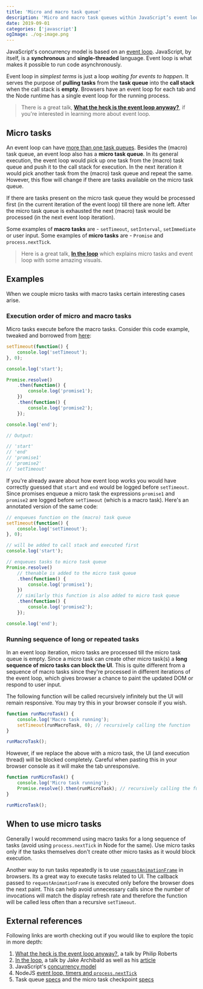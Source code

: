 ```yaml
---
title: 'Micro and macro task queue'
description: 'Micro and macro task queues within JavaScript’s event loop context'
date: 2019-09-01
categories: ['javascript']
ogImage: ./og-image.png
---
```


JavaScript's concurrency model is based on an [event loop](https://developer.mozilla.org/en-US/docs/Web/JavaScript/EventLoop). JavaScript, by itself, is a **synchronous** and **single-threaded** language. Event loop is what makes it possible to run code asynchronously.

Event loop in _simplest terms_ is just a loop _waiting for events to happen_. It serves the purpose of **pulling tasks** from the **task queue** into the **call stack** when the call stack is **empty**. Browsers have an event loop for each tab and the Node runtime has a single event loop for the running process.

> There is a great talk, **[What the heck is the event loop anyway?](https://www.youtube.com/watch?v=8aGhZQkoFbQ)**, if you're interested in learning more about event loop.

## Micro tasks

An event loop can have [more than one task queues](https://html.spec.whatwg.org/multipage/webappapis.html#task-queue). Besides the (macro) task queue, an event loop also has a **micro task queue**. In its general execution, the event loop would pick up one task from the (macro) task queue and push it to the call stack for execution. In the next iteration it would pick another task from the (macro) task queue and repeat the same. However, this flow will change if there are tasks available on the micro task queue.

If there are tasks present on the micro task queue they would be processed first (in the current iteration of the event loop) till there are none left. After the micro task queue is exhausted the next (macro) task would be processed (in the next event loop iteration).

Some examples of **macro tasks** are - `setTimeout`, `setInterval`, `setImmediate` or user input. Some examples of **micro tasks** are - `Promise` and `process.nextTick`.

> Here is a great talk, **[In the loop](https://www.youtube.com/watch?v=cCOL7MC4Pl0)** which explains micro tasks and event loop with some amazing visuals.

## Examples

When we couple micro tasks with macro tasks certain interesting cases arise.

### Execution order of micro and macro tasks

Micro tasks execute before the macro tasks. Consider this code example, tweaked and borrowed from [here](https://jakearchibald.com/2015/tasks-microtasks-queues-and-schedules/):

```js
setTimeout(function() {
	console.log('setTimeout');
}, 0);

console.log('start');

Promise.resolve()
	.then(function() {
		console.log('promise1');
	})
	.then(function() {
		console.log('promise2');
	});

console.log('end');

// Output:

// 'start'
// 'end'
// 'promise1'
// 'promise2'
// 'setTimeout'
```

If you're already aware about how event loop works you would have correctly guessed that `start` and `end` would be logged before `setTimeout`. Since promises enqueue a micro task the expressions `promise1` and `promise2` are logged before `setTimeout` (which is a macro task). Here's an annotated version of the same code:

```js
// enqueues function on the (macro) task queue
setTimeout(function() {
	console.log('setTimeout');
}, 0);

// will be added to call stack and executed first
console.log('start');

// enqueues tasks to micro task queue
Promise.resolve()
	// thenable is added to the micro task queue
	.then(function() {
		console.log('promise1');
	})
	// similarly this function is also added to micro task queue
	.then(function() {
		console.log('promise2');
	});

console.log('end');
```

### Running sequence of long or repeated tasks

In an event loop iteration, micro tasks are processed till the micro task queue is empty. Since a micro task can create other micro task(s) a **long sequence of micro tasks can block the UI**. This is quite different from a sequence of macro tasks since they're processed in different iterations of the event loop, which gives browser a chance to paint the updated DOM or respond to user input.

The following function will be called recursively infinitely but the UI will remain responsive. You may try this in your browser console if you wish.

```js
function runMacroTask() {
	console.log('Macro task running');
	setTimeout(runMacroTask, 0); // recursively calling the function
}

runMacroTask();
```

However, if we replace the above with a micro task, the UI (and execution thread) will be blocked completely. Careful when pasting this in your browser console as it will make the tab unresponsive.

```js
function runMicroTask() {
	console.log('Micro task running');
	Promise.resolve().then(runMicroTask); // recursively calling the function
}

runMicroTask();
```

## When to use micro tasks

Generally I would recommend using macro tasks for a long sequence of tasks (avoid using `process.nextTick` in Node for the same). Use micro tasks only if the tasks themselves don't create other micro tasks as it would block execution.

Another way to run tasks repeatedly is to use [`requestAnimationFrame`](https://developer.mozilla.org/en-US/docs/Web/API/window/requestAnimationFrame) in browsers. Its a great way to execute tasks related to UI. The callback passed to `requestAnimationFrame` is executed only before the browser does the next paint. This can help avoid unnecessary calls since the number of invocations will match the display refresh rate and therefore the function will be called less often than a recursive `setTimeout`.

## External references

Following links are worth checking out if you would like to explore the topic in more depth:

1. [What the heck is the event loop anyway?](https://www.youtube.com/watch?v=8aGhZQkoFbQ), a talk by Philip Roberts
2. [In the loop](https://www.youtube.com/watch?v=cCOL7MC4Pl0), a talk by Jake Archibald as well as his [article](https://jakearchibald.com/2015/tasks-microtasks-queues-and-schedules/)
3. JavaScript's [concurrency model](https://developer.mozilla.org/en-US/docs/Web/JavaScript/EventLoop)
4. NodeJS [event loop, timers and `process.nextTick`](https://nodejs.org/en/docs/guides/event-loop-timers-and-nexttick/)
5. Task queue [specs](https://html.spec.whatwg.org/multipage/webappapis.html#task-queue) and the micro task checkpoint [specs](https://html.spec.whatwg.org/multipage/webappapis.html#perform-a-microtask-checkpoint)
